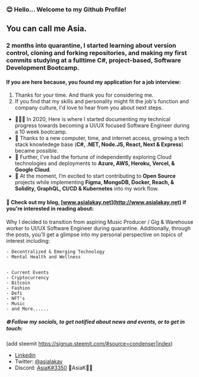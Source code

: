 ### 😊 Hello... Welcome to my Github Profile! 
## You can call me Asia. 
### 2 months into quarantine, I started learning about version control, cloning and forking repositories, and making my first commits studying at a fulltime C#, project-based, Software Development Bootcamp. 
#### If you are here because, you found my application for a job interview:
1. Thanks for your time. And thank you for considering me.  
2. If you find that my skills and personality might fit the job's function and company culture, I'd love to hear from you about next steps.  



- 👩🏿‍💻 In 2020, Here is where I started documenting my technical progress towards becoming a UI/UX focused Software Engineer during a 10 week bootcamp.
- 🌱 Thanks to a new computer, time, and internet access, growing a tech stack knowledege base (**C#, .NET, Node.JS, React, Next & Express**) became possible.
- 🔭 Further, I've had the fortune of independently exploring Cloud technologies and deployments to **Azure, AWS, Heroku, Vercel, & Google Cloud**. 
- 🥳 At the moment, I’m excited to start contributing to **Open Source** projects while implementing **Figma, MongoDB, Docker, Reach, & Solidity, GraphQL, CI/CD & Kubernetes** into my work flow.

#### 👀 Check out my blog, [www.asialakay.net](http://www.asialakay.net) if you're interested in reading about: 

Why I decided to transition from aspiring Music Producer / Gig & Warehouse worker to UI/UX Software Engineer during quarantine.
Additionally, through the posts, you'll get a glimpse into my personal perspective on topics of interest including:

    - Decentralized & Emerging Technology
    - Mental Health and Wellness


    - Current Events
    - Cryptocurrency
    - Bitcoin
    - Fashion
    - Defi
    - NFT's 
    - Music
    - and More......  

##### 🌐 Follow my socials, to get notified about news and events, or to get in touch: 
(add steemit https://signup.steemit.com/#source=condenser|index)
- [Linkedin](https://www.linkedin.com/in/asia-%E2%80%9Casialakay%E2%80%9D-grady-669762b3/) 
- Twitter: [@asialakay](https://www.twitter.com/asialakay) 
- Discord: [AsiaK#3350](https://discordapp.com/users/724987979973525604/)
🌴AsiaK💃🏽
